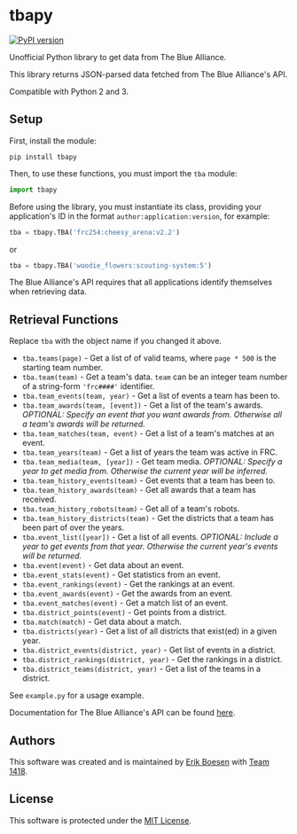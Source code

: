 # tbapy

[![PyPI version](https://badge.fury.io/py/tbapy.svg)](https://badge.fury.io/py/tbapy)

Unofficial Python library to get data from The Blue Alliance.

This library returns JSON-parsed data fetched from The Blue Alliance's API.

Compatible with Python 2 and 3.

## Setup
First, install the module:

    pip install tbapy

Then, to use these functions, you must import the `tba` module:

```py
import tbapy
```

Before using the library, you must instantiate its class, providing your application's ID in the format `author:application:version`, for example:

```py
tba = tbapy.TBA('frc254:cheesy_arena:v2.2')
```

or

```py
tba = tbapy.TBA('woodie_flowers:scouting-system:5')
```

The Blue Alliance's API requires that all applications identify themselves when retrieving data.


## Retrieval Functions
Replace `tba` with the object name if you changed it above.
* `tba.teams(page)` - Get a list of of valid teams, where `page * 500` is the starting team number.
* `tba.team(team)` - Get a team's data. `team` can be an integer team number of a string-form `'frc####'` identifier.
* `tba.team_events(team, year)` - Get a list of events a team has been to.
* `tba.team_awards(team, [event])` - Get a list of the team's awards. _OPTIONAL: Specify an event that you want awards from. Otherwise all a team's awards will be returned._
* `tba.team_matches(team, event)` - Get a list of a team's matches at an event.
* `tba.team_years(team)` - Get a list of years the team was active in FRC.
* `tba.team_media(team, [year])` - Get team media. _OPTIONAL: Specify a year to get media from. Otherwise the current year will be inferred._
* `tba.team_history_events(team)` - Get events that a team has been to.
* `tba.team_history_awards(team)` - Get all awards that a team has received.
* `tba.team_history_robots(team)` - Get all of a team's robots.
* `tba.team_history_districts(team)` - Get the districts that a team has been part of over the years.
* `tba.event_list([year])` - Get a list of all events. _OPTIONAL: Include a year to get events from that year. Otherwise the current year's events will be returned._
* `tba.event(event)` - Get data about an event.
* `tba.event_stats(event)` - Get statistics from an event.
* `tba.event_rankings(event)` - Get the rankings at an event.
* `tba.event_awards(event)` - Get the awards from an event.
* `tba.event_matches(event)` - Get a match list of an event.
* `tba.district_points(event)` - Get points from a district.
* `tba.match(match)` - Get data about a match.
* `tba.districts(year)` - Get a list of all districts that exist(ed) in a given year.
* `tba.district_events(district, year)` - Get list of events in a district.
* `tba.district_rankings(district, year)` - Get the rankings in a district.
* `tba.district_teams(district, year)` - Get a list of the teams in a district.

See `example.py` for a usage example.

Documentation for The Blue Alliance's API can be found [here](https://www.thebluealliance.com/apidocs).

## Authors
This software was created and is maintained by [Erik Boesen](https://github.com/ErikBoesen) with [Team 1418](https://github.com/frc1418).

## License
This software is protected under the [MIT License](LICENSE).
